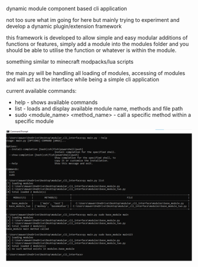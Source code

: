 dynamic module component based cli application 

not too sure what im going for here but mainly trying to experiment and develop a dynamic plugin/extension framework

this framework is developed to allow simple and easy modular additions of functions or features, simply add a module into the modules folder
and you should be able to utilise the function or whatever is within the module.

something similar to minecraft modpacks/lua scripts

the main.py will be handling all loading of modules, accessing of modules and will act as the interface while being a simple cli application

current available commands:
- help - shows available commands
- list - loads and display available module name, methods and file path
- sudo <module_name> <method_name> - call a specific method within a specific module

![example](https://github.com/mawenxi2112/modular_cli_interface/blob/main/screenshots/cli_application.png)
